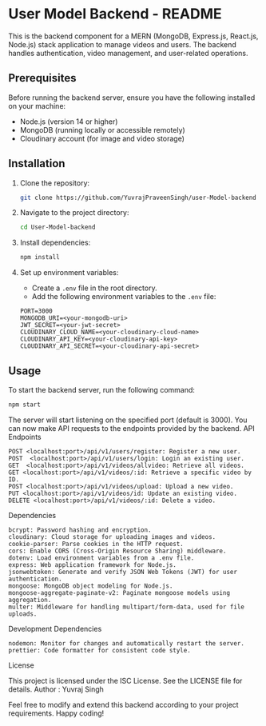 # User Model Backend - README

This is the backend component for a MERN (MongoDB, Express.js, React.js, Node.js) stack application to manage videos and users. The backend handles authentication, video management, and user-related operations.

## Prerequisites

Before running the backend server, ensure you have the following installed on your machine:

- Node.js (version 14 or higher)
- MongoDB (running locally or accessible remotely)
- Cloudinary account (for image and video storage)

## Installation

1. Clone the repository:

    ```bash
    git clone https://github.com/YuvrajPraveenSingh/user-Model-backend
    ```

2. Navigate to the project directory:

    ```bash
    cd User-Model-backend
    ```

3. Install dependencies:

    ```bash
    npm install
    ```
    

4. Set up environment variables:
    - Create a `.env` file in the root directory.
    - Add the following environment variables to the `.env` file:


    ```plaintext
    PORT=3000
    MONGODB_URI=<your-mongodb-uri>
    JWT_SECRET=<your-jwt-secret>
    CLOUDINARY_CLOUD_NAME=<your-cloudinary-cloud-name>
    CLOUDINARY_API_KEY=<your-cloudinary-api-key>
    CLOUDINARY_API_SECRET=<your-cloudinary-api-secret>
    ```

## Usage

To start the backend server, run the following command:

```bash
npm start
```
The server will start listening on the specified port (default is 3000). You can now make API requests to the endpoints provided by the backend.
API Endpoints

    POST <localhost:port>/api/v1/users/register: Register a new user.
    POST  <localhost:port>/api/v1/users/login: Login an existing user.
    GET  <localhost:port>/api/v1/videos/allvideo: Retrieve all videos.
    GET <localhost:port>/api/v1/videos/:id: Retrieve a specific video by ID.
    POST <localhost:port>/api/v1/videos/upload: Upload a new video.
    PUT <localhost:port>/api/v1/videos/id: Update an existing video.
    DELETE <localhost:port>/api/v1/videos/:id: Delete a video.

Dependencies

    bcrypt: Password hashing and encryption.
    cloudinary: Cloud storage for uploading images and videos.
    cookie-parser: Parse cookies in the HTTP request.
    cors: Enable CORS (Cross-Origin Resource Sharing) middleware.
    dotenv: Load environment variables from a .env file.
    express: Web application framework for Node.js.
    jsonwebtoken: Generate and verify JSON Web Tokens (JWT) for user authentication.
    mongoose: MongoDB object modeling for Node.js.
    mongoose-aggregate-paginate-v2: Paginate mongoose models using aggregation.
    multer: Middleware for handling multipart/form-data, used for file uploads.

Development Dependencies

    nodemon: Monitor for changes and automatically restart the server.
    prettier: Code formatter for consistent code style.

License

This project is licensed under the ISC License. See the LICENSE file for details.
Author : Yuvraj Singh

Feel free to modify and extend this backend according to your project requirements. Happy coding!


